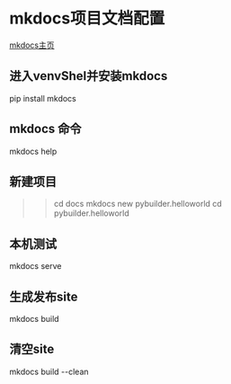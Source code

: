 # mkdocs项目文档配置
[mkdocs主页](http://www.mkdocs.org)
## 进入venvShel并安装mkdocs
pip install mkdocs
## mkdocs 命令
mkdocs help
## 新建项目
>> cd docs
>> mkdocs new pybuilder.helloworld
>> cd pybuilder.helloworld
## 本机测试
mkdocs serve
## 生成发布site
mkdocs build
## 清空site
mkdocs build --clean